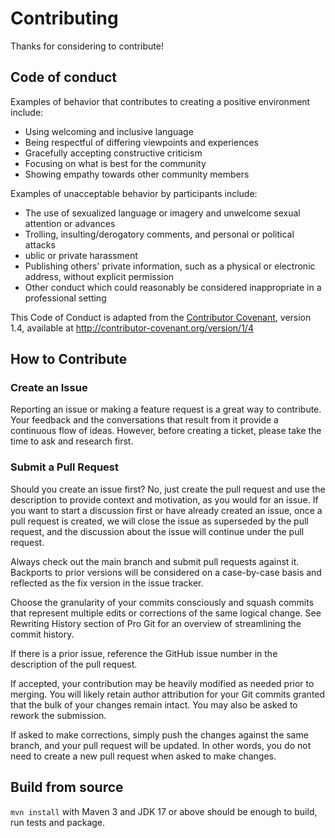 # Contributing
Thanks for considering to contribute!

## Code of conduct
Examples of behavior that contributes to creating a positive environment include:
- Using welcoming and inclusive language
- Being respectful of differing viewpoints and experiences
- Gracefully accepting constructive criticism
- Focusing on what is best for the community
- Showing empathy towards other community members

Examples of unacceptable behavior by participants include:
- The use of sexualized language or imagery and unwelcome sexual attention or advances
- Trolling, insulting/derogatory comments, and personal or political attacks
- ublic or private harassment
- Publishing others' private information, such as a physical or electronic address, without explicit permission
- Other conduct which could reasonably be considered inappropriate in a professional setting

This Code of Conduct is adapted from the [Contributor Covenant](http://contributor-covenant.org/), version 1.4, available at http://contributor-covenant.org/version/1/4

## How to Contribute
### Create an Issue
Reporting an issue or making a feature request is a great way to contribute. 
Your feedback and the conversations that result from it provide a continuous flow of ideas.
However, before creating a ticket, please take the time to ask and research first.

### Submit a Pull Request
Should you create an issue first? No, just create the pull request and use the description to provide context and motivation, as you would for an issue.
If you want to start a discussion first or have already created an issue, once a pull request is created, we will close the issue as superseded by the pull request, and the discussion about the issue will continue under the pull request.

Always check out the main branch and submit pull requests against it. Backports to prior versions will be considered on a case-by-case basis and reflected as the fix version in the issue tracker.

Choose the granularity of your commits consciously and squash commits that represent multiple edits or corrections of the same logical change. See Rewriting History section of Pro Git for an overview of streamlining the commit history.

If there is a prior issue, reference the GitHub issue number in the description of the pull request.

If accepted, your contribution may be heavily modified as needed prior to merging. You will likely retain author attribution for your Git commits granted that the bulk of your changes remain intact. You may also be asked to rework the submission.

If asked to make corrections, simply push the changes against the same branch, and your pull request will be updated. In other words, you do not need to create a new pull request when asked to make changes.

## Build from source
`mvn install` with Maven 3 and JDK 17 or above should be enough to build, run tests and package.
